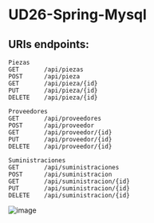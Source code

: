 # UD26-Spring-Mysql

## URIs endpoints: 
```
Piezas
GET       /api/piezas
POST      /api/pieza
GET       /api/pieza/{id}
PUT       /api/pieza/{id}
DELETE    /api/pieza/{id}

Proveedores
GET       /api/proveedores
POST      /api/proveedor
GET       /api/proveedor/{id}
PUT       /api/proveedor/{id}
DELETE    /api/proveedor/{id}

Suministraciones
GET       /api/suministraciones
POST      /api/suministracion
GET       /api/suministracion/{id}
PUT       /api/suministracion/{id}
DELETE    /api/suministracion/{id}
```
![image](https://user-images.githubusercontent.com/108835310/185810872-97bbfbf9-3609-4480-b4ea-aad1f2d6a2f1.png)
